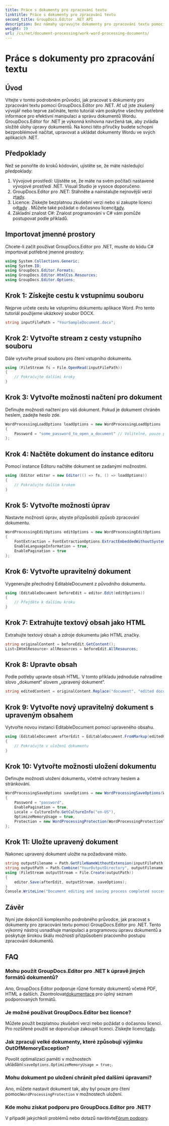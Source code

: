 ```yaml
---
title: Práce s dokumenty pro zpracování textu
linktitle: Práce s dokumenty pro zpracování textu
second_title: GroupDocs.Editor .NET API
description: Bez námahy upravujte dokumenty pro zpracování textu pomocí GroupDocs.Editor pro .NET. Postupujte podle našeho podrobného výukového programu krok za krokem a zdokonalte své dovednosti v oblasti správy dokumentů.
weight: 19
url: /cs/net/document-processing/work-word-processing-documents/
---
```


# Práce s dokumenty pro zpracování textu

## Úvod
Vítejte v tomto podrobném průvodci, jak pracovat s dokumenty pro zpracování textu pomocí GroupDocs.Editor pro .NET. Ať už jste zkušený vývojář nebo teprve začínáte, tento tutoriál vám poskytne všechny potřebné informace pro efektivní manipulaci a správu dokumentů Wordu. GroupDocs.Editor for .NET je výkonná knihovna navržená tak, aby zvládla složité úlohy úpravy dokumentů. Na konci této příručky budete schopni bezproblémově načítat, upravovat a ukládat dokumenty Wordu ve svých aplikacích .NET.
## Předpoklady
Než se ponoříte do kroků kódování, ujistěte se, že máte následující předpoklady:
1. Vývojové prostředí: Ujistěte se, že máte na svém počítači nastavené vývojové prostředí .NET. Visual Studio je vysoce doporučeno.
2.  GroupDocs.Editor pro .NET: Stáhněte a nainstalujte nejnovější verzi z[tady](https://releases.groupdocs.com/editor/net/).
3.  Licence: Získejte bezplatnou zkušební verzi nebo si zakupte licenci od[tady](https://purchase.groupdocs.com/buy) . Můžete také požádat o dočasnou licenci[tady](https://purchase.groupdocs.com/temporary-license/).
4. Základní znalost C#: Znalost programování v C# vám pomůže postupovat podle příkladů.
## Importovat jmenné prostory
Chcete-li začít používat GroupDocs.Editor pro .NET, musíte do kódu C# importovat potřebné jmenné prostory:
```csharp
using System.Collections.Generic;
using System.IO;
using GroupDocs.Editor.Formats;
using GroupDocs.Editor.HtmlCss.Resources;
using GroupDocs.Editor.Options;
```
## Krok 1: Získejte cestu k vstupnímu souboru
Nejprve určete cestu ke vstupnímu dokumentu aplikace Word. Pro tento tutoriál použijeme ukázkový soubor DOCX.
```csharp
string inputFilePath = "YourSampleDocument.docx";
```
## Krok 2: Vytvořte stream z cesty vstupního souboru
Dále vytvořte proud souboru pro čtení vstupního dokumentu.
```csharp
using (FileStream fs = File.OpenRead(inputFilePath))
{
    // Pokračujte dalšími kroky
}
```
## Krok 3: Vytvořte možnosti načtení pro dokument
Definujte možnosti načtení pro váš dokument. Pokud je dokument chráněn heslem, zadejte heslo zde. 
```csharp
WordProcessingLoadOptions loadOptions = new WordProcessingLoadOptions
{
    Password = "some_password_to_open_a_document" // Volitelné, pouze pokud je dokument chráněn
};
```
## Krok 4: Načtěte dokument do instance editoru
Pomocí instance Editoru načtěte dokument se zadanými možnostmi.
```csharp
using (Editor editor = new Editor(() => fs, () => loadOptions))
{
    // Pokračujte dalším krokem
}
```
## Krok 5: Vytvořte možnosti úprav
Nastavte možnosti úprav, abyste přizpůsobili způsob zpracování dokumentu.
```csharp
WordProcessingEditOptions editOptions = new WordProcessingEditOptions
{
    FontExtraction = FontExtractionOptions.ExtractEmbeddedWithoutSystem,
    EnableLanguageInformation = true,
    EnablePagination = true
};
```
## Krok 6: Vytvořte upravitelný dokument
Vygenerujte přechodný EditableDocument z původního dokumentu.
```csharp
using (EditableDocument beforeEdit = editor.Edit(editOptions))
{
    // Přejděte k dalšímu kroku
}
```
## Krok 7: Extrahujte textový obsah jako HTML
Extrahujte textový obsah a zdroje dokumentu jako HTML značky.
```csharp
string originalContent = beforeEdit.GetContent();
List<IHtmlResource> allResources = beforeEdit.AllResources;
```
## Krok 8: Upravte obsah
Podle potřeby upravte obsah HTML. V tomto příkladu jednoduše nahradíme slovo „dokument“ slovem „upravený dokument“.
```csharp
string editedContent = originalContent.Replace("document", "edited document");
```
## Krok 9: Vytvořte nový upravitelný dokument s upraveným obsahem
Vytvořte novou instanci EditableDocument pomocí upraveného obsahu.
```csharp
using (EditableDocument afterEdit = EditableDocument.FromMarkup(editedContent, allResources))
{
    // Pokračujte v uložení dokumentu
}
```
## Krok 10: Vytvořte možnosti uložení dokumentu
Definujte možnosti uložení dokumentu, včetně ochrany heslem a stránkování.
```csharp
WordProcessingSaveOptions saveOptions = new WordProcessingSaveOptions(WordProcessingFormats.Docm)
{
    Password = "password",
    EnablePagination = true,
    Locale = CultureInfo.GetCultureInfo("en-US"),
    OptimizeMemoryUsage = true,
    Protection = new WordProcessingProtection(WordProcessingProtectionType.ReadOnly, "write_password")
};
```
## Krok 11: Uložte upravený dokument
Nakonec upravený dokument uložte na požadované místo.
```csharp
string outputFilename = Path.GetFileNameWithoutExtension(inputFilePath) + ".docm";
string outputPath = Path.Combine("YourOutputDirectory", outputFilename);
using (FileStream outputStream = File.Create(outputPath))
{
    editor.Save(afterEdit, outputStream, saveOptions);
}
Console.WriteLine("Document editing and saving process completed successfully.");
```
## Závěr
Nyní jste dokončili komplexního podrobného průvodce, jak pracovat s dokumenty pro zpracování textu pomocí GroupDocs.Editor pro .NET. Tento výkonný nástroj usnadňuje manipulaci a programovou úpravu dokumentů a poskytuje širokou škálu možností přizpůsobení pracovního postupu zpracování dokumentů.
## FAQ
### Mohu použít GroupDocs.Editor pro .NET k úpravě jiných formátů dokumentů?
 Ano, GroupDocs.Editor podporuje různé formáty dokumentů včetně PDF, HTML a dalších. Zkontrolovat[dokumentace](https://tutorials.groupdocs.com/editor/net/) pro úplný seznam podporovaných formátů.
### Je možné používat GroupDocs.Editor bez licence?
 Můžete použít bezplatnou zkušební verzi nebo požádat o dočasnou licenci. Pro rozšířené použití se doporučuje zakoupit licenci. Získejte licenci[tady](https://purchase.groupdocs.com/buy).
### Jak zpracuji velké dokumenty, které způsobují výjimku OutOfMemoryException?
 Povolit optimalizaci paměti v možnostech ukládání:`saveOptions.OptimizeMemoryUsage = true;`.
### Mohu dokument po uložení chránit před dalšími úpravami?
 Ano, můžete nastavit dokument tak, aby byl pouze pro čtení pomocí`WordProcessingProtection` v možnostech uložení.
### Kde mohu získat podporu pro GroupDocs.Editor pro .NET?
 V případě jakýchkoli problémů nebo dotazů navštivte[Fórum podpory](https://forum.groupdocs.com/c/editor/20).